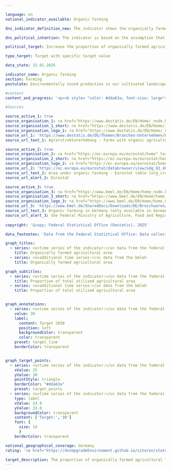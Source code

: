 ```yaml
---

language: en        
national_indicator_available: Organic farming        

dns_indicator_definition_new: The indicator shows the organically farmed area of agricultural holdings subject to the control procedure of EU legislation on organic farming (Regulation [EC] No. 848/2018&nbsp;and implementing provisions) as a proportion of the total farmed area in Germany (in %). This includes both areas that have been fully converted to organic farming and those that are still in the process of conversion.        

dns_political_intention: The indicator is based on the assumption that organic farming conserves and protects natural resources to a particularly high degree. It has a variety of positive effects on nature, the climate and the environment and serves to produce high-quality food.        

political_target: Increase the proportion of organically farmed agricultural land to 30% by 2030        

type_target: Target with specific target value        

data_state: 15.01.2025        

indicator_name: Organic farming        
section: Farming        
postulate: Environmentally sound production in our cultivated landscapes        

#content         
content_and_progress: '<p><b style= "color: #dda63a; font-size: large">2.1.b Organic farming</b><br><br>Data on organic farming is provided both by the Federal Office for Agriculture and Food (BLE), on behalf of the Federal Ministry of Agriculture, Food and Regional Identity (BMLEH), and by the Federal Statistical Office. To determine the area under organic cultivation, the Federal Statistical Office uses various surveys. In years when a structural survey is conducted (Agricultural Census or Farm Structure Survey), data on organically farmed areas is collected via primary statistical methods. In the intervening years, an estimation procedure is employed. In the future, data on organically farmed land is to be collected via secondary statistical methods as part of the survey on land use in agricultural holdings&nbsp;–&nbsp;the successor instrument to the main land use survey.<br><br>The reference value for calculating the share of organically farmed land is the utilised agricultural area (UAA), which is recorded annually by the Federal Statistical Office. This comprises all land used for agricultural or horticultural purposes. Farm buildings and farmyard areas are not included in this reference value. The BLE data contains information on organically farmed land reported annually by the organic control authorities of the federal states. The reference date is 31&nbsp;December of each year. All reports submitted during a calendar year are aggregated up to this reference date. BLE data tends to show slightly higher values. This is partly due to the fact that areas without a minimum size threshold are included in the numerator, while the denominator only includes land above a defined threshold. Additionally, differing reporting periods are applied. Consequently, very small areas may be counted in the numerator, whereas only larger areas are included in the denominator.<br><br>According to the data from the Federal Statistical Office, the share of organically farmed land in the total utilised agricultural area rose from 2.9% in 1999&nbsp;to 11.2% in 2023. In 2023, this corresponded to 1.85&nbsp;million hectares. The BLE data shows a slightly higher share of organically farmed land, reporting 11.4% or 1.89&nbsp;million hectares for 2023. Based on figures from the Federal Statistical Office and extrapolating the trend observed over the past six reporting years, the share of organically farmed land would reach 16.7% by 2030. This would mean that the politically established target of managing 30% of the agricultural area organically by then would not be met, nor would the previous target of 20% set by the federal government.<br><br>In 2023, organic farmland in Germany was used as follows: 51.5% was permanent grassland, 47.0% arable land, and 1.5% other land. In contrast, the focus of agriculture as a whole was on arable land, which accounted for 70.4% of the utilised agricultural area. The share of permanent grassland was 28.4%, while other land made up 1.2% of the total. According to the results of the 2023&nbsp;Agricultural Structure Survey, the share of organically farmed land in relation to total utilised agricultural area is highest in Saarland at 19.4%, followed by Brandenburg with 17.6% and Hessen with 15.4%. The conversion to organic farming is supported to varying degrees by the individual federal states.<br><br>In the EU-27, according to data from the statistical office of the European Union (Eurostat), a total of 14.7&nbsp;million hectares were farmed organically in 2020. This corresponded to 9.1% of the total utilised agricultural area. The highest shares of organic farmland within EU member states in 2022&nbsp;were recorded for Estonia at 23.4%, followed by Sweden with 19.9%, Portugal with 19.3%, Italy with 18.1%, Greece with 17.2%, and the Czech Republic with 16.0%.</p>'                

#Sources        

source_active_1: true
source_organisation_1: <a href="https://www.destatis.de/EN/Home/_node.html" target="_blank">Federal Statistical Office</a>
source_organisation_1_short: <a href="https://www.destatis.de/EN/Home/_node.html" target="_blank">Federal Statistical Office</a>
source_organisation_logo_1: <a href="https://www.destatis.de/EN/Home/_node.html" target="_blank"><img src="https://dnsTestEnvironment.github.io/dns-indicators/public/OrgImgEn/destatis.png" alt="Federal Statistical Office" title=" Click here to visit the homepage of the organizationFederal Statistical Office" style="height:60px; width:148px; border:transparent"/></a>
source_url_1: 'https://www.destatis.de/DE/Themen/Branchen-Unternehmen/Landwirtschaft-Forstwirtschaft-Fischerei/Landwirtschaftliche-Betriebe/Tabellen/oekologischer-landbau-bundeslaender.html'
source_url_text_1: Agrarstrukturerhebung - farms with organic agriculture (only available in German)

source_active_2: true
source_organisation_2: <a href="https://ec.europa.eu/eurostat/home" target="_blank" onclick="return confirm_alert('Eurostat', 'En')">Statistical Office of the European Union</a>
source_organisation_2_short: <a href="https://ec.europa.eu/eurostat/home" target="_blank" onclick="return confirm_alert('Eurostat', 'En')">Statistical Office of the European Union</a>
source_organisation_logo_2: <a href="https://ec.europa.eu/eurostat/home" target="_blank" onclick="return confirm_alert('Eurostat', 'En')"><img src="https://dnsTestEnvironment.github.io/dns-indicators/public/OrgImgEn/eurostat.png" alt="Statistical Office of the European Union" title=" Click here to visit the homepage of the organizationStatistical Office of the European Union" style="height:60px; width:148px; border:transparent"/></a>
source_url_2: 'https://ec.europa.eu/eurostat/databrowser/view/sdg_02_40/default/table?lang=en'
source_url_text_2: Area under organic farming - Eurostat table [org_cropar]
source_url_alert_2: Eurostat

source_active_3: true
source_organisation_3: <a href="https://www.bmel.de/EN/Home/home_node.html" target="_blank" onclick="return confirm_alert('the Federal Ministry of Agriculture, Food and Regional Identity', 'En')">Federal Ministry of Agriculture, Food and Regional Identity</a>
source_organisation_3_short: <a href="https://www.bmel.de/EN/Home/home_node.html" target="_blank" onclick="return confirm_alert('the Federal Ministry of Agriculture, Food and Regional Identity', 'En')">Federal Ministry of Agriculture, Food and Regional Identity</a>
source_organisation_logo_3: <a href="https://www.bmel.de/EN/Home/home_node.html" target="_blank" onclick="return confirm_alert('the Federal Ministry of Agriculture, Food and Regional Identity', 'En')"><img src="https://dnsTestEnvironment.github.io/dns-indicators/public/OrgImgEn/bmleh.png" alt="Federal Ministry of Agriculture, Food and Regional Identity" title=" Click here to visit the homepage of the organizationFederal Ministry of Agriculture, Food and Regional Identity" style="height:60px; width:148px; border:transparent"/></a>
source_url_3: 'https://www.bmel.de/SharedDocs/Downloads/DE/Broschueren/OekolandbauDeutschland.pdf?__blob=publicationFile&v=14'
source_url_text_3: Organic farming in Germany (only available in German)
source_url_alert_3: the Federal Ministry of Agriculture, Food and Regional Identity
        
copyright: '&copy; Federal Statistical Office (Destatis), 2025'        

data_footnotes: 'Data from the Federal Statistical Office: Data collected in 1999, 2001, 2003, 2005, 2007, 2010, 2013, 2016, 2020 and 2023 (Agricultural Structure Survey). <br>• Estimated data in intermediate years and from 2021 and 2022.'        

graph_titles: 
  - series: <u>time series of the indicator:</u> data from the federal statistical office
    title: Organically farmed agricultural area
  - series: <u>additional time series:</u> data from the bmleh
    title: Organically farmed agricultural area        

graph_subtitles: 
  - series: <u>time series of the indicator:</u> data from the federal statistical office
    title: Proportion of total utilised agricultural area
  - series: <u>additional time series:</u> data from the bmleh
    title: Proportion of total utilised agricultural area        


graph_annotations:
  - series: <u>time series of the indicator:</u> data from the federal statistical office
    value: 30
    label:
      content: Target 2030
      position: left
      backgroundColor: transparent
      color: transparent
    preset: target_line
    borderColor: transparent        


graph_target_points:
  - series: <u>time series of the indicator:</u> data from the federal statistical office
    xValue: 25
    yValue: 30
    pointStyle: triangle
    borderColor: "#dda63a"
    preset: target_points
  - series: <u>time series of the indicator:</u> data from the federal statistical office
    type: label
    xValue: 24.9
    yValue: 33.0
    backgroundColor: transparent
    content: ['Target:','30']
    font: {
      size: 14
      }
    borderColor: transparent                

national_geographical_coverage: Germany        
rating: '<a href="https://dnsUpgradeEnvironment.github.io/site/en/status"><img src="https://sdg-indikatoren.de/public/Wettersymbole/Wolke.png" title="Although the indicator has in 2023 been moving in the desired direction toward the target, if the trend had to continued, the target would have been missed in the target year by more than 20% of the difference between the target value and the value at that time." alt="Weathersymbol: cloud"/></a>'        

target_description: The proportion of organically farmed agricultural land should be increased to at least 30% by 2030.<br><br>• According to the target formulation, indicator 2.1.b shows a continuous development in the desired direction. However, if this trend persists, the politically defined target is likely to be significantly missed. Indicator 2.1.b is therefore assessed as <b>cloud</b> for 2023.        
---
```


